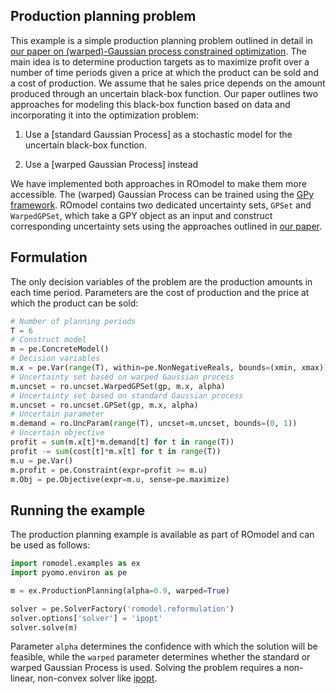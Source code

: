 ## Production planning problem
This example is a simple production planning problem outlined in detail in [our
paper on (warped)-Gaussian process constrained optimization](https://arxiv.org/abs/2006.08222).
The main idea is to determine production targets as to maximize profit over a
number of time periods given a price at which the product can be sold and a
cost of production. We assume that he sales price depends on the amount
produced through an uncertain black-box function. Our paper outlines two
approaches for modeling this black-box function based on data and incorporating
it into the optimization problem:

1. Use a [standard Gaussian Process] as a stochastic model for the uncertain
   black-box function.

2. Use a [warped Gaussian Process] instead

We have implemented both approaches in ROmodel to make them more accessible.
The (warped) Gaussian Process can be trained using the [GPy
framework](https://sheffieldml.github.io/GPy/). ROmodel contains two dedicated
uncertainty sets, `GPSet` and `WarpedGPSet`, which take a GPY object as an
input and construct corresponding uncertainty sets using the approaches
outlined in [our paper](https://arxiv.org/abs/2006.08222).

## Formulation 
The only decision variables of the problem are the production amounts in each
time period. Parameters are the cost of production and the price at which the
product can be sold:

```python
# Number of planning periods
T = 6
# Construct model
m = pe.ConcreteModel()
# Decision variables
m.x = pe.Var(range(T), within=pe.NonNegativeReals, bounds=(xmin, xmax))
# Uncertainty set based on warped Gaussian process
m.uncset = ro.uncset.WarpedGPSet(gp, m.x, alpha)
# Uncertainty set based on standard Gaussian process
m.uncset = ro.uncset.GPSet(gp, m.x, alpha)
# Uncertain parameter
m.demand = ro.UncParam(range(T), uncset=m.uncset, bounds=(0, 1))
# Uncertain objective
profit = sum(m.x[t]*m.demand[t] for t in range(T))
profit -= sum(cost[t]*m.x[t] for t in range(T))
m.u = pe.Var()
m.profit = pe.Constraint(expr=profit >= m.u)
m.Obj = pe.Objective(expr=m.u, sense=pe.maximize)
```

## Running the example
The production planning example is available as part of ROmodel and can be used
as follows:

```python
import romodel.examples as ex
import pyomo.environ as pe

m = ex.ProductionPlanning(alpha=0.9, warped=True)

solver = pe.SolverFactory('romodel.reformulation')
solver.options['solver'] = 'ipopt'
solver.solve(m)
```

Parameter `alpha` determines the confidence with which the solution will be
feasible, while the `warped` parameter determines whether the standard or
warped Gaussian Process is used. Solving the problem requires a non-linear,
non-convex solver like [ipopt](https://github.com/coin-or/Ipopt).

